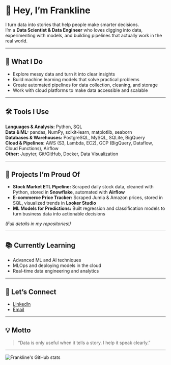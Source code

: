# 👋 Hey, I’m Frankline

I turn data into stories that help people make smarter decisions.  
I’m a **Data Scientist & Data Engineer** who loves digging into data, experimenting with models, and building pipelines that actually work in the real world.  

---

## 🌱 What I Do

- Explore messy data and turn it into clear insights  
- Build machine learning models that solve practical problems  
- Create automated pipelines for data collection, cleaning, and storage  
- Work with cloud platforms to make data accessible and scalable  

---

## 🛠️ Tools I Use

**Languages & Analysis:** Python, SQL  
**Data & ML:** pandas, NumPy, scikit-learn, matplotlib, seaborn  
**Databases & Warehouses:** PostgreSQL, MySQL, SQLite, BigQuery  
**Cloud & Pipelines:** AWS (S3, Lambda, EC2), GCP (BigQuery, Dataflow, Cloud Functions), Airflow  
**Other:** Jupyter, Git/GitHub, Docker, Data Visualization  

---

## 🚀 Projects I’m Proud Of

- **Stock Market ETL Pipeline:** Scraped daily stock data, cleaned with Python, stored in **Snowflake**, automated with **Airflow**  
- **E-commerce Price Tracker:** Scraped Jumia & Amazon prices, stored in SQL, visualized trends in **Looker Studio**  
- **ML Models for Predictions:** Built regression and classification models to turn business data into actionable decisions  

*(Full details in my repositories!)*  

---

## 📚 Currently Learning

- Advanced ML and AI techniques  
- MLOps and deploying models in the cloud  
- Real-time data engineering and analytics  

---

## 🤝 Let’s Connect

- [LinkedIn](https://www.linkedin.com/in/frank015940)  
- [Email](muchirifranklin8@gmail.com)  

---

## 💡 Motto

> “Data is only useful when it tells a story. I help it speak clearly.”  

---

![Frankline's GitHub stats](https://github-readme-stats.vercel.app/api?username=frank015940&show_icons=true&theme=radical&count_private=true)
